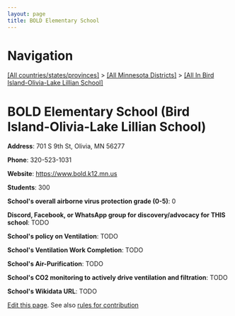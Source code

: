 ```yaml
---
layout: page
title: BOLD Elementary School
---
```

# Navigation

[[All countries/states/provinces]](../../..) > [[All Minnesota Districts]](../..) > [[All In Bird Island-Olivia-Lake Lillian School]](..)

# BOLD Elementary School (Bird Island-Olivia-Lake Lillian School)

**Address**: 701 S 9th St, Olivia, MN 56277

**Phone**: 320-523-1031

**Website**: <https://www.bold.k12.mn.us>

**Students**: 300

**School's overall airborne virus protection grade (0-5)**: 0

**Discord, Facebook, or WhatsApp group for discovery/advocacy for THIS school**: TODO

**School's policy on Ventilation**: TODO

**School's Ventilation Work Completion**: TODO

**School's Air-Purification**: TODO

**School's CO2 monitoring to actively drive ventilation and filtration**: TODO

**School's Wikidata URL**: TODO


[Edit this page](https://github.com/ventilate-schools/MN/edit/main/./Bird_Island-Olivia-Lake_Lillian_School/BOLD_Elementary_School.md). See also [rules for contribution](../../../contribution-rules/)